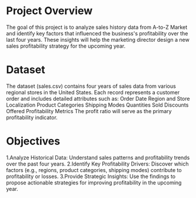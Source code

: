 # Project Overview
The goal of this project is to analyze sales history data from A-to-Z Market and identify key factors that influenced the business's profitability over the last four years. These insights will help the marketing director design a new sales profitability strategy for the upcoming year.

# Dataset
The dataset (sales.csv) contains four years of sales data from various regional stores in the United States. Each record represents a customer order and includes detailed attributes such as:
Order Date
Region and Store Localization
Product Categories
Shipping Modes
Quantities Sold
Discounts Offered
Profitability Metrics
The profit ratio will serve as the primary profitability indicator.

# Objectives
1.Analyze Historical Data: Understand sales patterns and profitability trends over the past four years.
2.Identify Key Profitability Drivers: Discover which factors (e.g., regions, product categories, shipping modes) contribute to profitability or losses.
3.Provide Strategic Insights: Use the findings to propose actionable strategies for improving profitability in the upcoming year.
